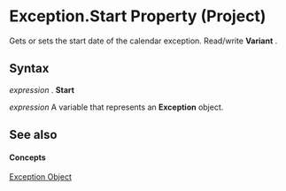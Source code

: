 
# Exception.Start Property (Project)

Gets or sets the start date of the calendar exception. Read/write  **Variant** .


## Syntax

 _expression_ . **Start**

 _expression_ A variable that represents an **Exception** object.


## See also


#### Concepts


[Exception Object](105372cd-2e8b-0fd0-f565-0a75c907a40a.md)
